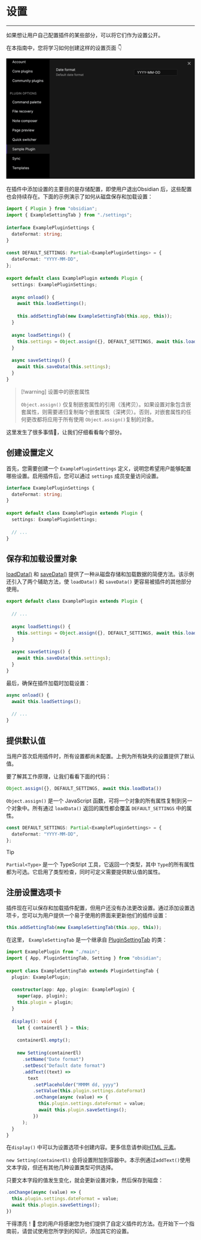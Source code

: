 <!--
 * @Author: Raistlind johnd0712@gmail.com
 * @Date: 2024-01-18 10:18:00
 * @LastEditors: Raistlind
 * @LastEditTime: 2024-01-18 10:18:00
 * @Description: 
-->

# 设置
---
如果想让用户自己配置插件的某些部分，可以将它们作为设置公开。

在本指南中，您将学习如何创建这样的设置页面 👇

![07pi6](../../../public/images/07pi6.png)

在插件中添加设置的主要目的是存储配置，即使用户退出Obsidian 后，这些配置也会持续存在。下面的示例演示了如何从磁盘保存和加载设置：

```ts
import { Plugin } from "obsidian";
import { ExampleSettingTab } from "./settings";

interface ExamplePluginSettings {
  dateFormat: string;
}

const DEFAULT_SETTINGS: Partial<ExamplePluginSettings> = {
  dateFormat: "YYYY-MM-DD",
};

export default class ExamplePlugin extends Plugin {
  settings: ExamplePluginSettings;

  async onload() {
    await this.loadSettings();

    this.addSettingTab(new ExampleSettingTab(this.app, this));
  }

  async loadSettings() {
    this.settings = Object.assign({}, DEFAULT_SETTINGS, await this.loadData());
  }

  async saveSettings() {
    await this.saveData(this.settings);
  }
}
```


> [!warning] 设置中的嵌套属性
> 
> `Object.assign()` 仅复制嵌套属性的引用（浅拷贝）。如果设置对象包含嵌套属性，则需要递归复制每个嵌套属性（深拷贝）。否则，对嵌套属性的任何更改都将应用于所有使用 `Object.assign()`复制的对象。

这里发生了很多事情🤯，让我们仔细看看每个部分。

## 创建设置定义

首先，您需要创建一个 `ExamplePluginSettings` 定义，说明您希望用户能够配置哪些设置。启用插件后，您可以通过 `settings` 成员变量访问设置。

```ts
interface ExamplePluginSettings {
  dateFormat: string;
}

export default class ExamplePlugin extends Plugin {
  settings: ExamplePluginSettings;

  // ...
}
```

## 保存和加载设置对象

[loadData()](https://docs.obsidian.md/Reference/TypeScript+API/Plugin/loadData) 和 [saveData()](https://docs.obsidian.md/Reference/TypeScript+API/Plugin/saveData) 提供了一种从磁盘存储和加载数据的简便方法。该示例还引入了两个辅助方法，使 `loadData()` 和 `saveData()` 更容易被插件的其他部分使用。

```ts
export default class ExamplePlugin extends Plugin {

  // ...

  async loadSettings() {
    this.settings = Object.assign({}, DEFAULT_SETTINGS, await this.loadData());
  }

  async saveSettings() {
    await this.saveData(this.settings);
  }
}
```

最后，确保在插件加载时加载设置：

```ts
async onload() {
  await this.loadSettings();

  // ...
}
```

## 提供默认值

当用户首次启用插件时，所有设置都尚未配置。上例为所有缺失的设置提供了默认值。

要了解其工作原理，让我们看看下面的代码：

```ts
Object.assign({}, DEFAULT_SETTINGS, await this.loadData())
```

`Object.assign()` 是一个 JavaScript 函数，可将一个对象的所有属性复制到另一个对象中。所有通过 `loadData()` 返回的属性都会覆盖 `DEFAULT_SETTINGS` 中的属性。

```ts
const DEFAULT_SETTINGS: Partial<ExamplePluginSettings> = {
  dateFormat: "YYYY-MM-DD",
};
```

> [!tip]
> 
> `Partial<Type>` 是一个 TypeScript 工具，它返回一个类型，其中 `Type`的所有属性都为可选。它启用了类型检查，同时可定义需要提供默认值的属性。

## 注册设置选项卡

插件现在可以保存和加载插件配置，但用户还没有办法更改设置。通过添加设置选项卡，您可以为用户提供一个易于使用的界面来更新他们的插件设置：

```ts
this.addSettingTab(new ExampleSettingTab(this.app, this));
```

在这里， `ExampleSettingTab` 是一个继承自 [PluginSettingTab](https://docs.obsidian.md/Reference/TypeScript+API/PluginSettingTab) 的类：

```ts
import ExamplePlugin from "./main";
import { App, PluginSettingTab, Setting } from "obsidian";

export class ExampleSettingTab extends PluginSettingTab {
  plugin: ExamplePlugin;

  constructor(app: App, plugin: ExamplePlugin) {
    super(app, plugin);
    this.plugin = plugin;
  }

  display(): void {
    let { containerEl } = this;

    containerEl.empty();

    new Setting(containerEl)
      .setName("Date format")
      .setDesc("Default date format")
      .addText((text) =>
        text
          .setPlaceholder("MMMM dd, yyyy")
          .setValue(this.plugin.settings.dateFormat)
          .onChange(async (value) => {
            this.plugin.settings.dateFormat = value;
            await this.plugin.saveSettings();
          })
      );
  }
}
```

在`display()` 中可以为设置选项卡创建内容。更多信息请参阅[HTML 元素](./html-elements.md)。

`new Setting(containerEl)` 会将设置附加到容器中。本示例通过`addText()`使用文本字段，但还有其他几种设置类型可供选择。 

只要文本字段的值发生变化，就会更新设置对象，然后保存到磁盘：

```ts
.onChange(async (value) => {
  this.plugin.settings.dateFormat = value;
  await this.plugin.saveSettings();
})
```

干得漂亮！💪 您的用户将感谢您为他们提供了自定义插件的方法。在开始下一个指南前，请尝试使用您所学到的知识，添加其它的设置。